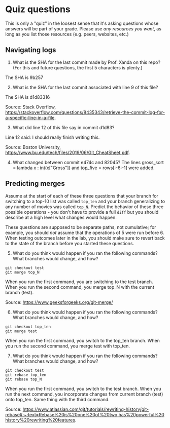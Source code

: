 # Quiz questions


This is only a "quiz" in the loosest sense that it's asking questions whose
answers will be part of your grade. Please use *any resources you want*, as
long as you list those resources (e.g. peers, websites, etc.)


## Navigating logs


1. What is the SHA for the last commit made by Prof. Xanda on this repo?
(For this and future questions, the first 5 characters is plenty.)


The SHA is 9b257


2. What is the SHA for the last commit associated with line 9 of this file?


The SHA is d1d83316


Source: Stack Overflow, https://stackoverflow.com/questions/8435343/retrieve-the-commit-log-for-a-specific-line-in-a-file.


3. What did line 12 of this file say in commit d1d83?


Line 12 said: I should really finish writing this.


Source: Boston University, https://www.bu.edu/tech/files/2019/06/Git_CheatSheet.pdf.


4. What changed between commit e474c and 82045?
The lines gross_sort = lambda x : int(x["Gross"]) and top_five = rows[:-6:-1] were added.


## Predicting merges

Assume at the start of each of these three questions that your
branch for switching to a top-10 list was called `top_ten`
and your branch generalizing to any number of movies was called `top_N`.
Predict the behavior of these three possible operations - you don't
have to provide a full `diff` but you should describe at a high level
what changes would happen.

These questions are supposed to be separate paths, not cumulative;
for example, you should *not* assume that the operations of 5 were run
before 6. When testing outcomes later in the lab, you should make sure to
revert back to the state of the branch before you started these questions.

5. What do you think would happen if you ran the following commands?
What branches would change, and how?
```
git checkout test
git merge top_N
```
When you run the first command, you are switching to the test branch. When you run
the second command, you merge top_N with the current branch (test).

Source: https://www.geeksforgeeks.org/git-merge/

6. What do you think would happen if you ran the following commands?
What branches would change, and how?
```
git checkout top_ten
git merge test
```

When you run the first command, you switch to the top_ten branch. When you run the second command, 
you merge test with top_ten.

7. What do you think would happen if you ran the following commands?
What branches would change, and how?
```
git checkout test
git rebase top_ten
git rebase top_N
```
When you run the first command, you switch to the test branch. When you run the next command, you incorporate changes from current branch (test) onto top_ten. Same thing with the third command.

Source: https://www.atlassian.com/git/tutorials/rewriting-history/git-rebase#:~:text=Rebase%20is%20one%20of%20two,has%20powerful%20history%20rewriting%20features.
